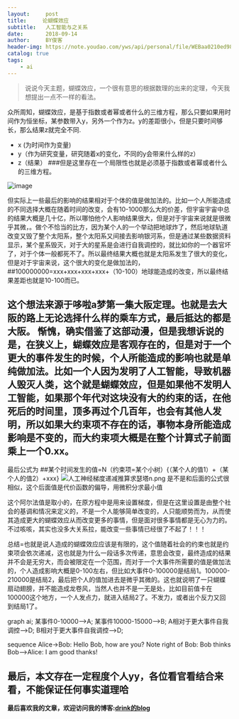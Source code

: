 ```yaml
---
layout:     post
title:     论蝴蝶效应
subtitle:   人工智能与之关系
date:       2018-09-14
author:     BY俊客
header-img: https://note.youdao.com/yws/api/personal/file/WEBaa0210ed98e5e436e5267db68c73f53c?method=getImage&version=31&cstk=_JpjWQvs
catalog: true
tags:
    - ai
---
```

> 说说今天主题，蝴蝶效应，一个很有意思的根据数理的出来的定理，今天我想提出一点不一样的看法。
 
 
 
 众所周知，蝴蝶效应，是基于指数或者幂或者什么的三维方程，那么只要如果用时间作为恒坐标，某参数带入y，另外一个作为z。y的差距很小，但是只要时间够长，那么结果z就完全不同.
* x (为时间作为变量)
* y（作为研究变量，研究随着x的变化，不同的y会带来什么样的z）
* z（结果）
###但是这里存在一个局限性也就是必须基于指数或者幂或者什么的三维方程。

![image](https://note.youdao.com/yws/api/personal/file/WEBaa0210ed98e5e436e5267db68c73f53c?method=getImage&version=33&cstk=vfcqWsY6)

但实际上一些最后的影响的结果相对于个体的值是做加法的。比如一个人所能造成的不同选择大概在随着时间的改变，会有10-1000那么大的价差，但宇宙宇宙中总的结果大概是几十亿，所以哪怕他个人影响结果很大，但是对于宇宙来说就是很微乎其微，。做个不恰当的比方，因为某个人的一个举动把地球炸了，然后地球轨道改变又毁了整个太阳系，整个太阳系又间接去影响银河系，但是通过某些数据资料显示，某个星系毁灭，对于大的星系是会进行自我调控的，就比如你的一个器官坏了，对于个体一般都死不了。所以最终结果大概也就是太阳系发生了很大的变化，但是对于宇宙来说，这个很大的变化是做加法的，##100000000=xxx+xxx+xxx+xxx+（10-100）地球能造成的改变，所以最终结果差距也就是10-100而已。

这个想法来源于哆啦a梦第一集大阪定理。也就是去大阪的路上无论选择什么样的乘车方式，最后抵达的都是大阪。
惭愧，确实借鉴了这部动漫，但是我想诉说的是，在狭义上，蝴蝶效应是客观存在的，但是对于一个更大的事件发生的时候，个人所能造成的影响也就是单纯做加法。比如一个人因为发明了人工智能，导致机器人毁灭人类，这个就是蝴蝶效应，但是如果他不发明人工智能，如果那个年代对这块没有大的约束的话，在他死后的时间里，顶多再过个几百年，也会有其他人发明，所以如果大约束项不存在的话，事物本身所能造成影响是不变的，而大约束项大概是在整个计算式子前面乘上一个0.xx。
---
最后公式为
##某个时间发生的值=N（约束项=某个小树）{（某个人的值1）+（某个人的值2）+xxx}
![人工神经梯度递减推算求瑟塔n.png](https://upload-images.jianshu.io/upload_images/13871785-ad5be95f53670c50.png?imageMogr2/auto-orient/strip%7CimageView2/2/w/1240)
是不是和后面的公式很相似，这个后面值是代价函数的偏导，用微积分求最小值

这个阿尔法值是取小的，在原方程中是用来设置梯度，但是在这里设置是由整个社会的基调和情况来定义的，不是一个人能够简单改变的，人只能顺势而为，从而使其造成更大的蝴蝶效应从而改变更多的事情，但是面对很多事情都是无心为力的。不过咳咳，其实也没多大关系拉，能改变一些事情已经很了不起了！！！

总结=也就是说人造成的蝴蝶效应应该是有限的，这个值随着社会的约束也就是约束项会依次递减，这也就是为什么一段话多次传递，意思会改变，最终造成的结果并不会是无穷大，而会被限定在一个范围，而对于一个大事件所需要的值是做加法的，个人造成影响大概是0-100左右，但比如大事件0-100000是结局1。100000-210000是结局2，最后把个人的值加进去是微乎其微的。这也就说明了一只蝴蝶扇动翅膀，并不能造成龙卷风，当然人也并不是一无是处，比如目前值卡在100000这个地方，一个人发点力，就进入结局2了。不发力，或者出个反力又回到结局1了。

graph ai;
    某事件0-10000-->A;
     某事件10000-15000-->B;
    A相对于更大事件自我调控-->D;
    B相对于更大事件自我调控-->D;
    
    
sequence
  Alice->Bob: Hello Bob, how are you?
  Note right of Bob: Bob thinks
  Bob-->Alice: I am good thanks!
  



## 最后，本文存在一定程度个人yy，各位看官看结合来看，不能保证任何事实道理哈

**最后喜欢我的文章，欢迎访问我的博客:[drink的blog](https://drinkwang.github.io/)**
